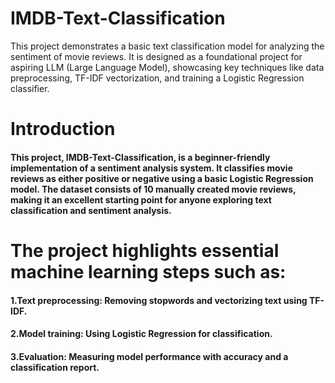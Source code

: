 # IMDB-Text-Classification
This project demonstrates a basic text classification model for analyzing the sentiment of movie reviews. It is designed as a foundational project for aspiring LLM (Large Language Model), showcasing key techniques like data preprocessing, TF-IDF vectorization, and training a Logistic Regression classifier.
# Introduction
#### This project, IMDB-Text-Classification, is a beginner-friendly implementation of a sentiment analysis system. It classifies movie reviews as either positive or negative using a basic Logistic Regression model. The dataset consists of 10 manually created movie reviews, making it an excellent starting point for anyone exploring text classification and sentiment analysis.

# The project highlights essential machine learning steps such as:
#### 1.Text preprocessing: Removing stopwords and vectorizing text using TF-IDF.
#### 2.Model training: Using Logistic Regression for classification.
#### 3.Evaluation: Measuring model performance with accuracy and a classification report.

